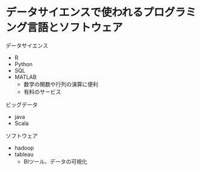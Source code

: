 # データサイエンスで使われるプログラミング言語とソフトウェア

データサイエンス
- R
- Python
- SQL
- MATLAB
  - 数学の関数や行列の演算に便利
  - 有料のサービス

ビッグデータ
- java
- Scala

ソフトウェア
- hadoop
- tableau
  - BIツール、データの可視化
